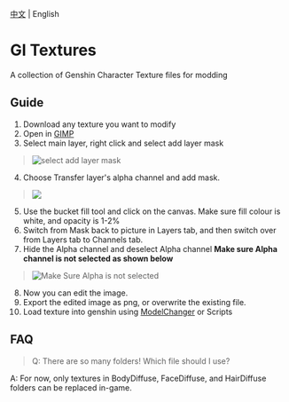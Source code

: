 [中文](https://github.com/zeroruka/GI_Textures/blob/main/CN_README.md) | English
# GI Textures
A collection of Genshin Character Texture files for modding

## Guide
 1. Download any texture you want to modify
 2. Open in [GIMP](https://www.gimp.org/)
 3. Select main layer, right click and select add layer mask
>![select add layer mask](https://i.imgur.com/yHC66Fd_d.webp?maxwidth=760&fidelity=grand)
 4. Choose Transfer layer's alpha channel and add mask.
> ![](https://i.imgur.com/6LelrEy_d.webp?maxwidth=760&fidelity=grand)
 5. Use the bucket fill tool and click on the canvas. Make sure fill colour is white, and opacity is 1-2%
 6. Switch from Mask back to picture in Layers tab, and then switch over from Layers tab to Channels tab.
 7. Hide the Alpha channel and deselect Alpha channel
  **Make sure Alpha channel is not selected as shown below**
>![Make Sure Alpha is not selected](https://i.imgur.com/2t5FcUP_d.webp?maxwidth=760&fidelity=grand)
 8. Now you can edit the image. 
 9. Export the edited image as png, or overwrite the existing file.
 10. Load texture into genshin using [ModelChanger](https://github.com/portra400nc/ModelChanger) or Scripts

## FAQ

> Q: There are so many folders! Which file should I use?

A: For now, only textures in BodyDiffuse, FaceDiffuse, and HairDiffuse folders can be replaced in-game. 

